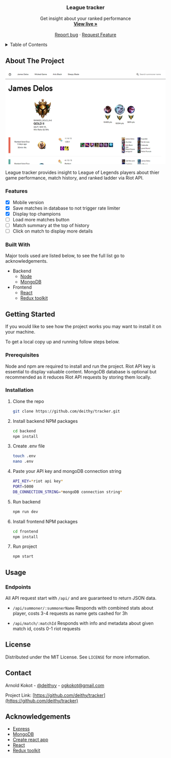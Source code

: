 <br />
<p align="center">

  <h3 align="center">League tracker</h3>

  <p align="center">
    Get insight about your ranked performance
    <br />
    <a href="https://tracker.deithy.me/"><strong>View live »</strong></a>
    <br />
    <br />
    <a href="https://github.com/deithy/tracker/issues">Report bug</a>
    ·
    <a href="https://github.com/deithy/tracker/issues">Request Feature</a>
  </p>
</p>

<!-- TABLE OF CONTENTS -->
<details>
  <summary>Table of Contents</summary>
  <ol>
    <li>
      <a href="#about-the-project">About The Project</a>
      <ul>
        <li><a href="#features">Features</a></li>
        <li><a href="#built-with">Built With</a></li>
      </ul>
    </li>
    <li>
      <a href="#getting-started">Getting Started</a>
      <ul>
        <li><a href="#prerequisites">Prerequisites</a></li>
        <li><a href="#installation">Installation</a></li>
      </ul>
    </li>
    <li>
      <a href="#usage">Usage</a>
      <ul>
        <li><a href="#endpoints">Endpoints</a></li>
      </ul>
    </li>
    <li><a href="#license">License</a></li>
    <li><a href="#contact">Contact</a></li>
    <li><a href="#acknowledgements">Acknowledgements</a></li>
  </ol>
</details>

## About The Project

[![Preview image](preview.png)](https://tracker.deithy.me)

League tracker provides insight to League of Legends players about thier game performance, match
history, and ranked ladder via Riot API.

### Features

- [x] Mobile version
- [x] Save matches in database to not trigger rate limiter
- [x] Display top champions
- [ ] Load more matches button
- [ ] Match summary at the top of history
- [ ] Click on match to display more details

### Built With

Major tools used are listed below, to see the full list go to acknowledgements.

- Backend
  - [Node](https://nodejs.org/en/)
  - [MongoDB](https://www.mongodb.com/)
- Frontend
  - [React](https://reactjs.org/)
  - [Redux toolkit](https://redux-toolkit.js.org/)

## Getting Started

If you would like to see how the project works you may want to install it on your machine.

To get a local copy up and running follow steps below.

### Prerequisites

Node and npm are required to install and run the project. Riot API key is essential to display
valuable content. MongoDB database is optional but recommended as it reduces Riot API requests by
storing them locally.

### Installation

1. Clone the repo
   ```sh
   git clone https://github.com/deithy/tracker.git
   ```
2. Install backend NPM packages
   ```sh
   cd backend
   npm install
   ```
3. Create .env file
   ```sh
   touch .env
   nano .env
   ```
4. Paste your API key and mongoDB connection string
   ```sh
   API_KEY=*riot api key*
   PORT=5000
   DB_CONNECTION_STRING=*mongoDB connection string*
   ```
5. Run backend
   ```sh
   npm run dev
   ```
6. Install frontend NPM packages
   ```sh
   cd frontend
   npm install
   ```
7. Run project
   ```sh
   npm start
   ```

## Usage

### Endpoints

All API request start with `/api/` and are guaranteed to return JSON data.

- `/api/summoner/:summonerName`
  Responds with combined stats about player, costs 3-4 requests as name gets cashed for 3h

- `/api/match/:matchId`
  Responds with info and metadata about given match id, costs 0-1 riot requests

## License

Distributed under the MIT License. See `LICENSE` for more information.

## Contact

Arnold Kokot - [@deithyy](https://twitter.com/deithyy) - ogkokot@gmail.com

Project Link: [https://github.com/deithy/tracker](https://github.com/deithy/tracker)

## Acknowledgements

- [Express](https://expressjs.com/)
- [MongoDB](https://www.mongodb.com/)
- [Create react app](https://create-react-app.dev/)
- [React](https://reactjs.org/)
- [Redux toolkit](https://redux-toolkit.js.org/)
